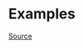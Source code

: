 


# Examples


[Source](http://www.rubydoc.info/gems/rubocop/RuboCop/Cop/Layout/AccessModifierIndentation)